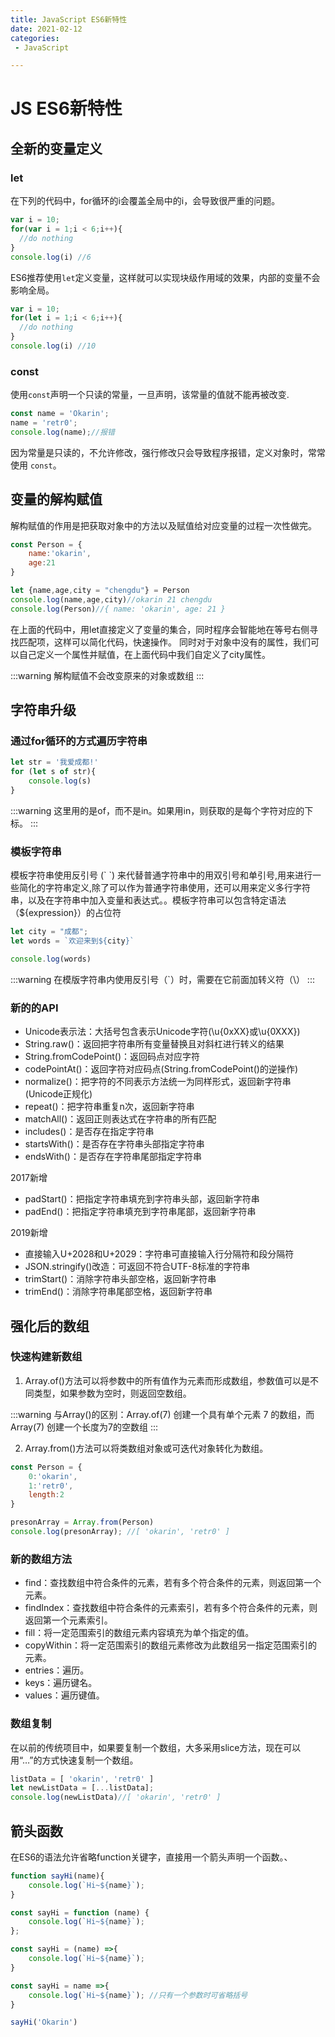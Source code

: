 ```yaml
---
title: JavaScript ES6新特性
date: 2021-02-12
categories:
 - JavaScript

---
```

<!-- more -->

# JS ES6新特性

## 全新的变量定义

### let

在下列的代码中，for循环的i会覆盖全局中的i，会导致很严重的问题。

```js
var i = 10;
for(var i = 1;i < 6;i++){
  //do nothing
}
console.log(i) //6
```

ES6推荐使用`let`定义变量，这样就可以实现块级作用域的效果，内部的变量不会影响全局。

```js
var i = 10;
for(let i = 1;i < 6;i++){
  //do nothing
}
console.log(i) //10
```

### const

使用`const`声明一个只读的常量，一旦声明，该常量的值就不能再被改变.

```js
const name = 'Okarin';
name = 'retr0';
console.log(name);//报错
```
因为常量是只读的，不允许修改，强行修改只会导致程序报错，定义对象时，常常使用 `const`。


## 变量的解构赋值

解构赋值的作用是把获取对象中的方法以及赋值给对应变量的过程一次性做完。

```js
const Person = {
    name:'okarin',
    age:21
}

let {name,age,city = "chengdu"} = Person
console.log(name,age,city)//okarin 21 chengdu
console.log(Person)//{ name: 'okarin', age: 21 }

```
在上面的代码中，用let直接定义了变量的集合，同时程序会智能地在等号右侧寻找匹配项，这样可以简化代码，快速操作。
同时对于对象中没有的属性，我们可以自己定义一个属性并赋值，在上面代码中我们自定义了city属性。

:::warning
解构赋值不会改变原来的对象或数组
:::

## 字符串升级

### 通过for循环的方式遍历字符串

```js
let str = '我爱成都!'
for (let s of str){
    console.log(s)
}
```
:::warning
这里用的是of，而不是in。如果用in，则获取的是每个字符对应的下标。
:::

### 模板字符串

模板字符串使用反引号 (\` \`) 来代替普通字符串中的用双引号和单引号,用来进行一些简化的字符串定义,除了可以作为普通字符串使用，还可以用来定义多行字符串，以及在字符串中加入变量和表达式。。模板字符串可以包含特定语法（${expression}）的占位符

```js
let city = "成都";
let words = `欢迎来到${city}`

console.log(words)
```

:::warning
在模版字符串内使用反引号（`）时，需要在它前面加转义符（\）
:::

### 新的的API

* Unicode表示法：大括号包含表示Unicode字符(\u{0xXX}或\u{0XXX})
* String.raw()：返回把字符串所有变量替换且对斜杠进行转义的结果
* String.fromCodePoint()：返回码点对应字符
* codePointAt()：返回字符对应码点(String.fromCodePoint()的逆操作)
* normalize()：把字符的不同表示方法统一为同样形式，返回新字符串(Unicode正规化)
* repeat()：把字符串重复n次，返回新字符串
* matchAll()：返回正则表达式在字符串的所有匹配
* includes()：是否存在指定字符串
* startsWith()：是否存在字符串头部指定字符串
* endsWith()：是否存在字符串尾部指定字符串
 

2017新增

* padStart()：把指定字符串填充到字符串头部，返回新字符串
* padEnd()：把指定字符串填充到字符串尾部，返回新字符串
 

2019新增

* 直接输入U+2028和U+2029：字符串可直接输入行分隔符和段分隔符
* JSON.stringify()改造：可返回不符合UTF-8标准的字符串
* trimStart()：消除字符串头部空格，返回新字符串
* trimEnd()：消除字符串尾部空格，返回新字符串

## 强化后的数组

### 快速构建新数组

1. Array.of()方法可以将参数中的所有值作为元素而形成数组，参数值可以是不同类型，如果参数为空时，则返回空数组。

:::warning
与Array()的区别：Array.of(7) 创建一个具有单个元素 7 的数组，而 Array(7) 创建一个长度为7的空数组
:::

2. Array.from()方法可以将类数组对象或可迭代对象转化为数组。
```js
const Person = {
    0:'okarin',
    1:'retr0',
    length:2
}

presonArray = Array.from(Person)
console.log(presonArray); //[ 'okarin', 'retr0' ]
```

### 新的数组方法

* find：查找数组中符合条件的元素，若有多个符合条件的元素，则返回第一个元素。
* findIndex：查找数组中符合条件的元素索引，若有多个符合条件的元素，则返回第一个元素索引。
* fill：将一定范围索引的数组元素内容填充为单个指定的值。
* copyWithin：将一定范围索引的数组元素修改为此数组另一指定范围索引的元素。
* entries：遍历。
* keys：遍历键名。
* values：遍历键值。

### 数组复制

在以前的传统项目中，如果要复制一个数组，大多采用slice方法，现在可以用“…”的方式快速复制一个数组。
```js
listData = [ 'okarin', 'retr0' ]
let newListData = [...listData];
console.log(newListData)//[ 'okarin', 'retr0' ]
```

## 箭头函数

在ES6的语法允许省略function关键字，直接用一个箭头声明一个函数。、

```js
function sayHi(name){
    console.log(`Hi~${name}`);
}

const sayHi = function (name) {
    console.log(`Hi~${name}`);
};

const sayHi = (name) =>{
    console.log(`Hi~${name}`);
}

const sayHi = name =>{
    console.log(`Hi~${name}`); //只有一个参数时可省略括号
}

sayHi('Okarin')
```



